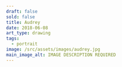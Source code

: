 ```yaml
---
draft: false
sold: false
title: Audrey
date: 2018-06-08
art_type: drawing
tags:
  - portrait
image: /src/assets/images/audrey.jpg
main_image_alt: IMAGE DESCRIPTION REQUIRED
---
```


